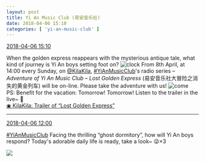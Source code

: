 ```yaml
---
layout: post
title: Yi An Music Club (易安音乐社)
date: 2018-04-06 15:10
categories: [ 'yi-an-music-club' ]
---
```


<div class="weibo-info">
  <a href="https://weibo.com/6094546964/GaPOXwdAl">2018-04-06 15:10</a>
</div>

When the golden express reappears with the mysterious antique tale, what kind of journey is Yi An boys setting foot on? ![clock](https://img.t.sinajs.cn/t4/appstyle/expression/ext/normal/d3/clock_org.gif) From 8th April, at 14:00 every Sunday, on [@KilaKila](https://weibo.com/u/5990184179), [#YiAnMusicClub](https://weibo.com/p/100808beae2e3e05b17b64f63ebedca39f19b2/super_index)'s radio series – *Adventure of Yi An Music Club – Lost Golden Express* (易安音乐社大冒险之消失的黄金列车) will be on-line. Please take the adventure with us! ![come](https://img.t.sinajs.cn/t4/appstyle/expression/ext/normal/40/come_org.gif)  
PS: Benefit for the vacation: Tomorrow! Tomorrow! Listen to the trailer in the live~ 🤗  
[◉ KilaKila: Trailer of “Lost Golden Express”](http://www.hongdoufm.com/room/1119780888679284795)

<!-- more -->

---

<div class="weibo-info">
  <a href="https://weibo.com/6094546964/GaOzKCyRk">2018-04-06 12:00</a>
</div>

[#YiAnMusicClub](https://weibo.com/p/100808beae2e3e05b17b64f63ebedca39f19b2/super_index) Facing the thrilling “ghost dormitory”, how will Yi An boys respond? Today's adorable daily life is ready, take a look~ :stuck_out_tongue_winking_eye:×3

<a href="https://wx2.sinaimg.cn/mw690/006Es64Aly1fq1y5is8xlj30gfcn2qv6.jpg">
  <img class="weibo-pic-preview" src="https://wx2.sinaimg.cn/orj360/006Es64Aly1fq1y5is8xlj30gfcn2qv6.jpg" />
</a>

